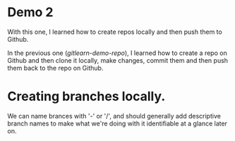 # Demo 2

With this one, I learned how to create repos locally and then push them to Github.

In the previous one (*gitlearn-demo-repo*), I learned how to create a repo on Github and then clone it locally, make changes, commit them and then push them back to the repo on Github.

# Creating branches locally.

We can name brances with '-' or '/', and should generally add descriptive branch names to make what we're doing with it identifiable at a glance later on.